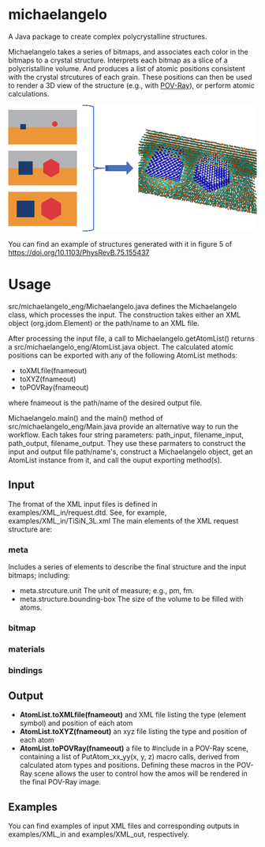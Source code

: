 # michaelangelo
A Java package to create complex polycrystalline structures. 

Michaelangelo takes a series of bitmaps, and associates each color in the bitmaps to a crystal structure. Interprets each bitmap as a slice of a polycristalline volume. And produces a list of atomic positions consistent with the crystal strcutures of each grain. These positions can then be used to render a 3D view of the structure (e.g., with [POV-Ray](http://www.povray.org)), or perform atomic calculations. 

![Workflow schematic](Picture1.gif)

You can find an example of structures generated with it in figure 5 of https://doi.org/10.1103/PhysRevB.75.155437

# Usage
src/michaelangelo_eng/Michaelangelo.java defines the Michaelangelo class, which processes the input. The construction takes either an XML object (org.jdom.Element) or the path/name to an XML file. 

After processing the input file, a call to Michaelangelo.getAtomList() returns a src/michaelangelo_eng/AtomList.java object. The calculated atomic positions can be exported with any of the following AtomList methods:
* toXMLfile(fnameout)
* toXYZ(fnameout)
* toPOVRay(fnameout)

where fnameout is the path/name of the desired output file.

Michaelangelo.main() and the main() method of src/michaelangelo_eng/Main.java provide an alternative way to run the workflow. Each takes four string parameters: path_input, filename_input, path_output, filename_output. They use these parmaters to construct the input and output file path/name's, construct a Michaelangelo object, get an AtomList instance from it, and call the ouput exporting method(s).

## Input

The fromat of the XML input files is defined in examples/XML_in/request.dtd. See, for example, examples/XML_in/TiSiN_3L.xml The main elements of the XML request structure are:

### meta
Includes a series of elements to describe the final structure and the input bitmaps; including:
* meta.strcuture.unit The unit of measure; e.g., pm, fm.
* meta.structure.bounding-box The size of the volume to be filled with atoms.

### bitmap
  
### materials
  
### bindings

## Output

* **AtomList.toXMLfile(fnameout)** and XML file listing the type (element symbol) and position of each atom
* **AtomList.toXYZ(fnameout)** an xyz file listing the type and position of each atom
* **AtomList.toPOVRay(fnameout)** a file to #include in a POV-Ray scene, containing a list of PutAtom_xx_yy(x, y, z) macro calls, derived from calculated atom types and positions. Defining these macros in the POV-Ray scene allows the user to control how the amos will be rendered in the final POV-Ray image.

## Examples
You can find examples of input XML files and corresponding outputs in examples/XML_in and examples/XML_out, respectively. 
